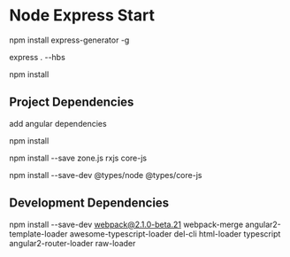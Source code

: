 # Node Express Start

npm install express-generator -g

express . --hbs

npm install

## Project Dependencies

add angular dependencies

npm install

npm install --save zone.js rxjs core-js

npm install --save-dev @types/node @types/core-js

## Development Dependencies

<!-- or official just not 1.0 -->
npm install --save-dev webpack@2.1.0-beta.21 webpack-merge angular2-template-loader awesome-typescript-loader del-cli html-loader typescript angular2-router-loader raw-loader
